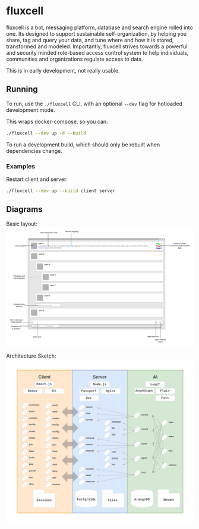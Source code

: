 # fluxcell

fluxcell is a bot, messaging platform, database and search engine rolled into one. Its designed to support sustainable self-organization, by helping you share, tag and query your data, and tune where and how it is stored, transformed and modeled. Importantly, fluxcell strives towards a powerful and security minded role-based access control system to help individuals, communities and organizations regulate access to data.

This is in early development, not really usable.

## Running

To run, use the `./fluxcell` CLI, with an optional `--dev` flag for hotloaded development mode.

This wraps docker-compose, so you can:

```bash
./fluxcell --dev up -d --build
```

To run a development build, which should only be rebuilt when dependencies change.

### Examples

Restart client and server:

```bash
./fluxcell --dev up --build client server

```

## Diagrams

Basic layout:
![fluxcell layout](docs/fluxcell-layout.png)

Architecture Sketch:
![fluxcell architecture](docs/fluxcell-arch.png)
